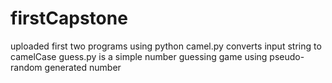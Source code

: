 # firstCapstone
uploaded first two programs using python
camel.py converts input string to camelCase
guess.py is a simple number guessing game using pseudo-random generated number
